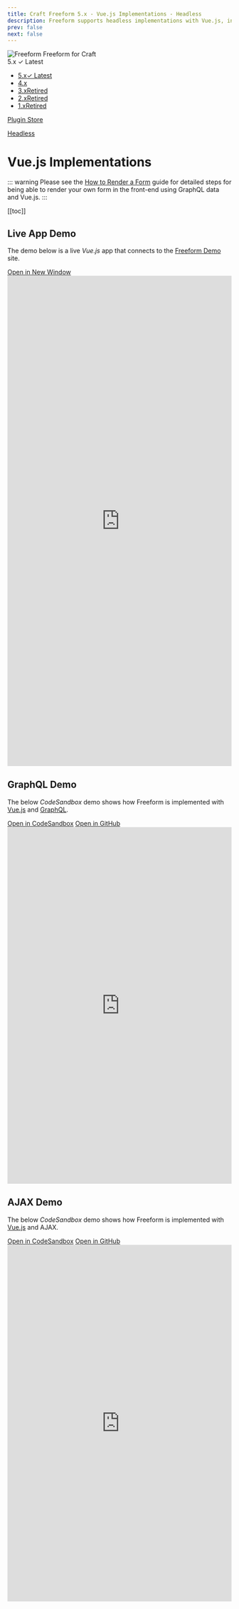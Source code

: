 ```yaml
---
title: Craft Freeform 5.x - Vue.js Implementations - Headless
description: Freeform supports headless implementations with Vue.js, including querying form layouts via GraphQL.
prev: false
next: false
---
```


<meta property="og:image" content="https://docs.solspace.com/extras/social/craft/freeform/freeform.png" />

<div id="pr-heading">
    <img src="https://docs.solspace.com/extras/icons/products/freeform-icon.png" alt="Freeform" class="pr-image">
    <span class="pr-name">Freeform</span>
    <span class="pr-category">for Craft</span>
    <div class="pr-v-wrapper">
        <div class="pr-v">
            <span class="pr-v-v">5.x</span>
            <span class="pr-v-type pr-latest">✓ Latest</span>
            <span class="pr-v-arrow arrow down"></span>
        </div>
        <ul class="pr-v-list">
            <li><a href="/craft/freeform/v5/">5.x<span class="pr-v-type pr-latest">✓ Latest</span></a></li>
            <li><a href="/craft/freeform/v4/">4.x</a></li>
            <li><a href="/craft/freeform/v3/">3.x<span class="pr-v-type pr-retired">Retired</span></a></li>
            <li><a href="/craft/freeform/v2/">2.x<span class="pr-v-type pr-retired">Retired</span></a></li>
            <li><a href="/craft/freeform/v1/">1.x<span class="pr-v-type pr-retired">Retired</span></a></li>
        </ul>
    </div>
    <div class="pr-buy">
        <a href="https://plugins.craftcms.com/freeform" class="button button-blue"><span class="external-url">Plugin Store</span></a>
    </div>
</div>

<span class="page-section"><a href="/craft/freeform/v5/headless/">Headless</a></span>

# Vue.js Implementations

::: warning
Please see the [How to Render a Form](./graphql/#how-to-render-a-form) guide for detailed steps for being able to render your own form in the front-end using GraphQL data and Vue.js.
:::


[[toc]]


## Live App Demo

The demo below is a live _Vue.js_ app that connects to the [Freeform Demo](https://demo.solspace.net/craft/freeform-demo/) site.

<div class="demo-buttons">
    <a href="https://dxrzyj-3000.csb.app/" target="_blank">Open in New Window</a>
</div>
<iframe title="App Demo" id="app-demo" src="https://dxrzyj-3000.csb.app/" scrolling="yes" height="1100px" width="100%" class="app-demo" frameborder="0"></iframe>


## GraphQL Demo <div class="badge-group"><Badge type="lite" text="Lite" /><Badge type="pro" text="Pro" /></div>

The below _CodeSandbox_ demo shows how Freeform is implemented with [Vue.js](https://vuejs.org/) and [GraphQL](./graphql/).

<div class="demo-buttons">
    <a href="https://codesandbox.io/p/github/solspace/craft-freeform-demo-vuejs-graphql/" target="_blank">Open in CodeSandbox</a>
    <a href="https://github.com/solspace/craft-freeform-demo-vuejs-graphql/" target="_blank">Open in GitHub</a>
</div>
<iframe title="Vue.js + GraphQL CodeSandbox Demo" id="codesandbox-graphql" src="https://codesandbox.io/p/github/solspace/craft-freeform-demo-vuejs-graphql/" scrolling="yes" height="800px" width="100%" class="app-demo" frameborder="0"></iframe>


## AJAX Demo

The below _CodeSandbox_ demo shows how Freeform is implemented with [Vue.js](https://vuejs.org/) and AJAX.

<div class="demo-buttons">
    <a href="https://codesandbox.io/p/github/solspace/craft-freeform-demo-vuejs-ajax/" target="_blank">Open in CodeSandbox</a>
    <a href="https://github.com/solspace/craft-freeform-demo-vuejs-ajax/" target="_blank">Open in GitHub</a>
</div>
<iframe title="Vue.js + AJAX CodeSandbox Demo" id="codesandbox-ajax" src="https://codesandbox.io/p/github/solspace/craft-freeform-demo-vuejs-ajax/" scrolling="yes" height="800px" width="100%" class="app-demo" frameborder="0"></iframe>

